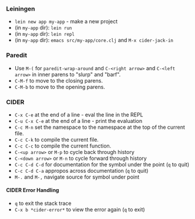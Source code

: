 
### Leiningen

* `lein new app my-app` - make a new project
* (in `my-app` dir): `lein run`
* (in `my-app` dir): `lein repl`
* (in `my-app` dir): `emacs src/my-app/core.clj` and `M-x cider-jack-in`

### Paredit

* Use `M-(` for `paredit-wrap-around` and `C-<right arrow>` and `C-<left arrow>`
in inner parens to "slurp" and "barf".
* `C-M-f` to move to the closing parens.
* `C-M-b` to move to the opening parens.

### CIDER

* `C-x C-e` at the end of a line - eval the line in the REPL
* `C-u C-x C-e` at the end of a line - print the evaluation
* `C-c M-n` set the namespace to the namespace at the top of the current file.
* `C-c C-k` to compile the current file.
* `C-c C-c` to compile the current function.
* `C-<up arrow>` or `M-p` to cycle back through history
* `C-<down arrow>` or `M-n` to cycle forward through history
* `C-c C-d C-d` for documentation for the symbol under the point (`q` to quit)
* `C-c C-d C-a` appropos across documentation (`q` to quit)
* `M-.` and `M-,` navigate source for symbol under point

#### CIDER Error Handling

* `q` to exit the stack trace
* `C-x b *cider-error*` to view the error again (`q` to exit)

